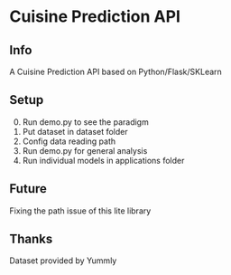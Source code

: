 # Cuisine Prediction API

## Info
A Cuisine Prediction API based on Python/Flask/SKLearn

## Setup
0. Run demo.py to see the paradigm
1. Put dataset in dataset folder
2. Config data reading path
3. Run demo.py for general analysis
4. Run individual models in applications folder

## Future
Fixing the path issue of this lite library

## Thanks
Dataset provided by Yummly
